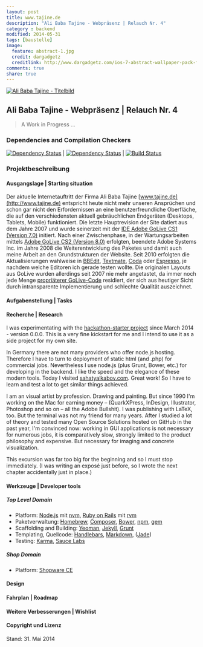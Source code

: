 ```yaml
---
layout: post
title: www.tajine.de
description: "Ali Baba Tajine - Webpräsenz | Relauch Nr. 4"
category : backend
modified: 2014-05-31
tags: [baustelle]
image:
  feature: abstract-1.jpg
  credit: dargadgetz
  creditlink: http://www.dargadgetz.com/ios-7-abstract-wallpaper-pack-for-iphone-5-and-ipod-touch-retina/
comments: true
share: true
---
```


[![Ali Baba Tajine - Titelbild](https://fbcdn-sphotos-f-a.akamaihd.net/hphotos-ak-xfp1/t31.0-8/1913220_703511143042637_486624154_o.jpg)](https://www.facebook.com/pages/Ali-Baba-Tajine/162735787120178?ref=hl)

## Ali Baba Tajine - Webpräsenz | Relauch Nr. 4
> A Work in Progress …

### Dependencies and Compilation Checkers
[![Dependency Status](https://david-dm.org/consolacao/www.tajine.de.png?theme=shields.io)](https://david-dm.org/consolacao/www.tajine.de) | [![Dependency Status](https://gemnasium.com/consolacao/www.tajine.de.svg)](https://gemnasium.com/consolacao/www.tajine.de) | [![Build Status](https://travis-ci.org/consolacao/www.tajine.de.svg?branch=master)](https://travis-ci.org/consolacao/www.tajine.de)

### Projektbeschreibung

#### Ausgangslage | Starting situation
Der aktuelle Internetauftritt der Firma Ali Baba Tajine [www.tajine.de](http://www.tajine.de) entspricht heute nicht mehr unseren Ansprüchen und schon gar nicht den Erfordernissen an eine benutzerfreundliche Oberfläche, die auf den verschiedensten aktuell gebräuchlichen Endgeräten (Desktops, Tablets, Mobile) funktioniert. Die letzte Hauptrevision der Site datiert aus dem Jahre 2007 und wurde seinerzeit mit der [IDE Adobe GoLive CS1 (Version 7.0)](https://en.wikipedia.org/wiki/Adobe_GoLive) initiert. Nach einer Zwischenphase, in der Wartungsarbeiten mittels [Adobe GoLive CS2 (Version 8.0)](http://www.adobe.com/de/products/golive/overview.html) erfolgten, beendete Adobe Systems Inc. im Jahre 2008 die Weiterentwicklung des Paketes und damit auch meine Arbeit an den Grundstrukturen der Website. Seit 2010 erfolgten die Aktualisierungen wahlweise in [BBEdit](http://www.barebones.com/products/bbedit/), [Textmate](http://macromates.com), [Coda](http://www.panic.com/coda/) oder [Espresso](http://macrabbit.com/espresso/), je nachdem welche Editoren ich gerade testen wollte. Die originalen Layouts aus GoLive wurden allerdings seit 2007 nie mehr angetastet, da immer noch jede Menge [propriäterer GoLive-Code](http://www.oreillynet.com/pub/a/javascript/2002/04/26/golive_history.html) residiert, der sich aus heutiger Sicht durch intransparente Implementierung und schlechte Qualität auszeichnet.

#### Aufgabenstellung | Tasks
#### Recherche | Research

I was experimentating with the [hackathon-starter project](https://github.com/sahat/hackathon-starter) since March 2014 - version 0.0.0.
This is a very fine kickstart for me and I intend to use it as a side project for my own site.

In Germany there are not many providers who offer node.js hosting.
Therefore I have to turn to deployment of static html (and .php) for commercial jobs. Nevertheless I use node.js (plus Grunt, Bower, etc.) for developing in the backend.
I like the speed and the elegance of these modern tools. Today I visited [sahatyalkabov.com](http://sahatyalkabov.com/projects/). Great work!
So I have to learn and test a lot to get similar things achieved.

I am an visual artist by profession. Drawing and painting.
But since 1990 I'm working on the Mac for earning money –
(QuarkXPress, InDesign, Illustrator, Photoshop and so on – all the Adobe Bullshit).
I was publishing with LaTeX, too. But the terminal was not my friend for many years. After I studied a lot of theory and tested many Open Source Solutions hosted on GitHub in the past year, I'm convinced now: working in GUI applications is not necessary for numerous jobs, it is comparatively slow, strongly limited to the product philosophy and expensive.
But necessary for imaging and concrete visualization.

This excursion was far too big for the beginning and so I must stop immediately.
(I was writing an exposé just before, so I wrote the next chapter accidentally just in place.)


#### Werkzeuge | Developer tools
##### Top Level Domain
* Platform: [Node.js](http://nodejs.org]) mit [nvm](https://github.com/creationix/nvm), [Ruby on Rails](http://rubyonrails.org) mit [rvm](https://rvm.io)
* Paketverwaltung: [Homebrew](http://brew.sh), [Composer](https://getcomposer.org), [Bower](http://bower.io), [npm](https://www.npmjs.org), [gem](https://rubygems.org)
* Scaffolding and Building: [Yeoman](http://yeoman.io), [Jekyll](https://github.com/jekyll), [Grunt](http://gruntjs.com)
* Templating, Quellcode: [Handlebars](http://handlebarsjs.com), [Markdown](http://daringfireball.net/projects/markdown/), ([Jade](http://jade-lang.com))
* Testing: [Karma](https://github.com/karma-runner), [Sauce Labs](https://github.com/saucelabs)


##### Shop Domain
* Platform: [Shopware CE](https://github.com/ShopwareAG)

#### Design
#### Fahrplan | Roadmap
#### Weitere Verbesserungen | Wishlist
#### Copyright und Lizenz


Stand: 31. Mai 2014